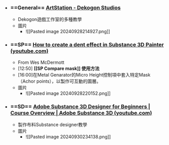 - ### ==General== [ArtStation - Dekogon Studios](https://www.artstation.com/learning/instructors/dekogon-studios)
	- Dekogon遊戲工作室的多種教學
	- 圖片
		-  ![[Pasted image 20240928214927.png]]


- ### ==SP== [How to create a dent effect in Substance 3D Painter (youtube.com)](https://www.youtube.com/watch?v=Ml1iSGVMak4)
	- From Wes McDermott
	- [12:50] **[[SP Compare mask]] 使用方法**
	- [16:00]在Metal Genarator的Micro Height控制項中套入特定Mask（Achor points），以製作可互動的圖層。
	- 圖片
		- ![[Pasted image 20240928220152.png]]

- ### ==SD== [Adobe Substance 3D Designer for Beginners | Course Overview | Adobe Substance 3D (youtube.com)](https://www.youtube.com/watch?v=At3FoFcuN6k&list=PLB0wXHrWAmCxBw92VSRjqsbqYXgkF8puC)
	- 製作布料Substance designer教學
	- 圖片
		- ![[Pasted image 20240930234138.png]]